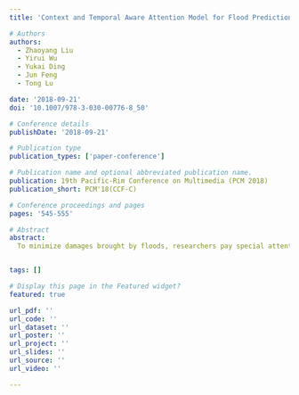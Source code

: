 ```yaml
---
title: 'Context and Temporal Aware Attention Model for Flood Prediction'

# Authors
authors:
  - Zhaoyang Liu
  - Yirui Wu
  - Yukai Ding
  - Jun Feng
  - Tong Lu

date: '2018-09-21'
doi: '10.1007/978-3-030-00776-8_50'

# Conference details
publishDate: '2018-09-21'

# Publication type
publication_types: ['paper-conference']

# Publication name and optional abbreviated publication name.
publication: 19th Pacific-Rim Conference on Multimedia (PCM 2018)
publication_short: PCM'18(CCF-C)

# Conference proceedings and pages
pages: '545-555'

# Abstract
abstract: 
  To minimize damages brought by floods, researchers pay special attentions to solve the problem of flood prediction. Multiple factors, including rainfall, soil category, the structure of riverway and so on, affect the prediction of sequential flow rate values, but factors are not always informative for flood prediction. Extracting discriminative and informative features thus plays a key role in predicting flow rates. In this paper, we propose a context and temporal aware attention model for flood prediction based on a quantity of collected flood factors. We build our model on top of Long Short-Term Memory (LSTM) networks, which selectively focuses on informative factors and pays different levels of attentions to the outputs of different cells. The proposed CT-LSTM network assigns time-varying weights to input factors at all the cells of LSTM network, and allocates temporal-dependent weights to the outputs of each LSTM cell for boosting prediction performance. Experimental results on a benchmark flood dataset with several comparative methods demonstrate the effectiveness of the proposed CT-LSTM network for flood prediction.


tags: []

# Display this page in the Featured widget?
featured: true

url_pdf: ''
url_code: ''
url_dataset: ''
url_poster: ''
url_project: ''
url_slides: ''
url_source: ''
url_video: ''

---
```

